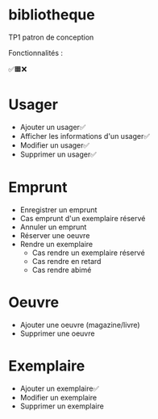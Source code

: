 # bibliotheque
TP1 patron de conception


Fonctionnalités :

✅🟧❌

# Usager
- Ajouter un usager✅
- Afficher les informations d'un usager✅
- Modifier un usager✅
- Supprimer un usager✅

# Emprunt
- Enregistrer un emprunt
- Cas emprunt d'un exemplaire réservé
- Annuler un emprunt
- Réserver une oeuvre
- Rendre un exemplaire
  - Cas rendre un exemplaire réservé
  - Cas rendre en retard
  - Cas rendre abimé

# Oeuvre
- Ajouter une oeuvre (magazine/livre)
- Supprimer une oeuvre

# Exemplaire
- Ajouter un exemplaire✅
- Modifier un exemplaire
- Supprimer un exemplaire